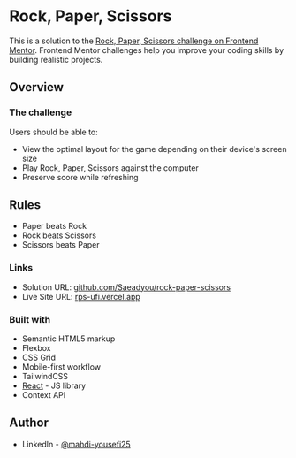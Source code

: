 # Rock, Paper, Scissors

This is a solution to the [Rock, Paper, Scissors challenge on Frontend Mentor](https://www.frontendmentor.io/challenges/rock-paper-scissors-game-pTgwgvgH). Frontend Mentor challenges help you improve your coding skills by building realistic projects.

## Overview

### The challenge

Users should be able to:

- View the optimal layout for the game depending on their device's screen size
- Play Rock, Paper, Scissors against the computer
- Preserve score while refreshing

## Rules

- Paper beats Rock
- Rock beats Scissors
- Scissors beats Paper

### Links

- Solution URL: [github.com/Saeadyou/rock-paper-scissors](https://github.com/Saeadyou/rock-paper-scissors)
- Live Site URL: [rps-ufi.vercel.app](https://rps-ufi.vercel.app)

### Built with

- Semantic HTML5 markup
- Flexbox
- CSS Grid
- Mobile-first workflow
- TailwindCSS
- [React](https://reactjs.org/) - JS library
- Context API

## Author

- LinkedIn - [@mahdi-yousefi25](https://www.linkedin.com/in/mahdi-yousefi25/)

